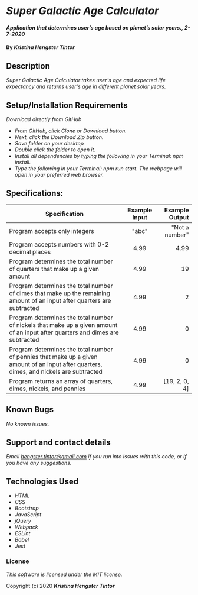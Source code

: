 # _Super Galactic Age Calculator_

#### _Application that determines user’s age based on planet’s solar years., 2-7-2020_

#### By _**Kristina Hengster Tintor**_

## Description

_Super Galactic Age Calculator takes user's age and expected life expectancy and returns user's age in different planet solar years._

## Setup/Installation Requirements

_Download directly from GitHub_
* _From GitHub, click Clone or Download button._
* _Next, click the Download Zip button._
* _Save folder on your desktop_
* _Double click the folder to open it._
* _Install all dependencies by typing the following in your Terminal: npm install._
* _Type the following in your Terminal: npm run start. The webpage will open in your preferred web browser._

## Specifications:

| Specification | Example Input | Example Output |
| ------------- |:-------------:| -------------------:|
|Program accepts only integers | "abc" | "Not a number" |
| Program accepts numbers with 0-2 decimal places | 4.99 | 4.99 |
| Program determines the total number of quarters that make up a given amount | 4.99 | 19 | 
| Program determines the total number of dimes that make up the remaining amount of an input after quarters are subtracted | 4.99 | 2 | 
| Program determines the total number of nickels that make up a given amount of an input after quarters and dimes are subtracted | 4.99 | 0 | 
| Program determines the total number of pennies that make up a given amount of an input after quarters, dimes, and nickels are subtracted | 4.99 | 0 | 
| Program returns an array of quarters, dimes, nickels, and pennies | 4.99 | [19, 2, 0, 4] |


## Known Bugs

_No known issues._

## Support and contact details

_Email hengster.tintor@gmail.com if you run into issues with this code, or if you have any suggestions._

## Technologies Used

* _HTML_
* _CSS_
* _Bootstrap_
* _JavaScript_
* _jQuery_
* _Webpack_
* _ESLint_
* _Babel_
* _Jest_

### License

*This software is licensed under the MIT license.*

Copyright (c) 2020 **_Kristina Hengster Tintor_**

